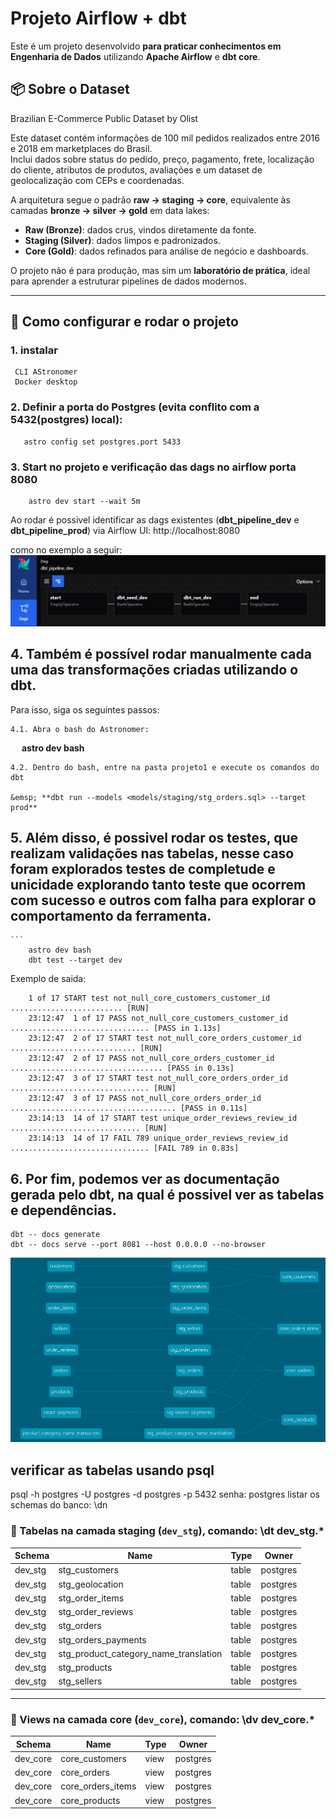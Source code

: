 # Projeto Airflow + dbt

Este é um projeto desenvolvido **para praticar conhecimentos em Engenharia de Dados** utilizando **Apache Airflow** e **dbt core**.

## 📦 Sobre o Dataset

Brazilian E-Commerce Public Dataset by Olist  

Este dataset contém informações de 100 mil pedidos realizados entre 2016 e 2018 em marketplaces do Brasil.  
Inclui dados sobre status do pedido, preço, pagamento, frete, localização do cliente, atributos de produtos, avaliações e um dataset de geolocalização com CEPs e coordenadas.   


A arquitetura segue o padrão **raw → staging → core**, equivalente às camadas **bronze → silver → gold** em data lakes:  

- **Raw (Bronze)**: dados crus, vindos diretamente da fonte.  
- **Staging (Silver)**: dados limpos e padronizados.  
- **Core (Gold)**: dados refinados para análise de negócio e dashboards.  

O projeto não é para produção, mas sim um **laboratório de prática**, ideal para aprender a estruturar pipelines de dados modernos.

---

## 🚀 Como configurar e rodar o projeto


### 1. instalar
     CLI AStronomer
     Docker desktop
### 2. Definir a porta do Postgres (evita conflito com a 5432(postgres) local):  
   
       astro config set postgres.port 5433
            

### 3. Start no projeto e  verificação das dags no airflow porta 8080

        astro dev start --wait 5m
            
Ao rodar é possivel identificar as dags existentes (**dbt_pipeline_dev** e  **dbt_pipeline_prod**) via Airflow UI: http://localhost:8080

   como no exemplo a seguir:
   ![alt text](image.png)
 
## 4. Também é possível rodar manualmente cada uma das transformações criadas utilizando o **dbt**.  
   Para isso, siga os seguintes passos:

    4.1. Abra o bash do Astronomer:
   
   &emsp; **astro dev bash**

    4.2. Dentro do bash, entre na pasta projeto1 e execute os comandos do dbt
   
    &emsp; **dbt run --models <models/staging/stg_orders.sql> --target prod**

## 5. Além disso, é possivel rodar os testes, que realizam validações nas tabelas, nesse caso foram explorados testes de completude e unicidade explorando tanto teste que ocorrem com sucesso e outros com falha para explorar o comportamento da ferramenta. 
    ``` 
        astro dev bash
        dbt test --target dev

Exemplo de saida:

        1 of 17 START test not_null_core_customers_customer_id ......................... [RUN]
        23:12:47  1 of 17 PASS not_null_core_customers_customer_id ............................... [PASS in 1.13s]
        23:12:47  2 of 17 START test not_null_core_orders_customer_id ............................ [RUN]
        23:12:47  2 of 17 PASS not_null_core_orders_customer_id .................................. [PASS in 0.13s]
        23:12:47  3 of 17 START test not_null_core_orders_order_id ............................... [RUN]
        23:12:47  3 of 17 PASS not_null_core_orders_order_id ..................................... [PASS in 0.11s]
        23:14:13  14 of 17 START test unique_order_reviews_review_id ............................. [RUN]
        23:14:13  14 of 17 FAIL 789 unique_order_reviews_review_id ............................... [FAIL 789 in 0.83s]

## 6. Por fim, podemos ver as documentação gerada pelo dbt, na qual é possivel ver as tabelas e dependências.
    dbt -- docs generate
    dbt -- docs serve --port 8081 --host 0.0.0.0 --no-browser

![alt text](image-1.png)

##  verificar as tabelas usando psql
psql -h postgres -U postgres -d postgres -p 5432
senha: postgres
listar os schemas do banco: \dn 


### 📂 Tabelas na camada **staging** (`dev_stg`), comando: \dt dev_stg.*

| Schema  | Name                                  | Type  | Owner    |
|---------|---------------------------------------|-------|----------|
| dev_stg | stg_customers                         | table | postgres |
| dev_stg | stg_geolocation                       | table | postgres |
| dev_stg | stg_order_items                       | table | postgres |
| dev_stg | stg_order_reviews                     | table | postgres |
| dev_stg | stg_orders                            | table | postgres |
| dev_stg | stg_orders_payments                   | table | postgres |
| dev_stg | stg_product_category_name_translation | table | postgres |
| dev_stg | stg_products                          | table | postgres |
| dev_stg | stg_sellers                           | table | postgres |

---
### 📂 Views na camada **core** (`dev_core`), comando: \dv dev_core.*

| Schema   | Name              | Type | Owner    |
|----------|------------------|------|----------|
| dev_core | core_customers    | view | postgres |
| dev_core | core_orders       | view | postgres |
| dev_core | core_orders_items | view | postgres |
| dev_core | core_products     | view | postgres |

